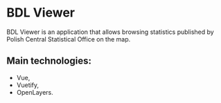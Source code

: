 # BDL Viewer
BDL Viewer is an application that allows browsing statistics published by Polish Central Statistical Office on the map.

## Main technologies:
- Vue,
- Vuetify,
- OpenLayers.
